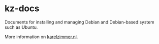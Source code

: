 # kz-docs

Documents for installing and managing Debian and Debian-based system such as Ubuntu.

More information on [karelzimmer.nl](https://karelzimmer.nl).
